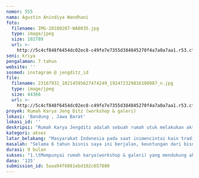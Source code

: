 ```yaml
---
nomor: 555
nama: Agustin Anindiya Wandhani
foto:
  filename: IMG-20180207-WA0035.jpg
  type: image/jpeg
  size: 102789
  url: >-
    http://5c4cf848f6454dc02ec8-c49fe7e7355d384845270f4a7a0a7aa1.r53.cf2.rackcdn.com/46c22d6f-6124-4fdc-acef-f507ecab56d5/IMG-20180207-WA0035.jpg
seni: kriya
pengalaman: 7 tahun
website: ''
sosmed: instagram @ jengditz_id
file:
  filename: 23167931_10214595627474249_192472329816108987_n.jpg
  type: image/jpeg
  size: 44366
  url: >-
    http://5c4cf848f6454dc02ec8-c49fe7e7355d384845270f4a7a0a7aa1.r53.cf2.rackcdn.com/c9146743-b9e3-4ce3-9c9c-df9b5a9a5956/23167931_10214595627474249_192472329816108987_n.jpg
proyek: Rumah Karya Jeng Ditz (workshop & galeri)
lokasi: 'Bandung , Jawa Barat'
lokasi_id: ''
deskripsi: "Rumah Karya Jengditz adalah sebuah rumah utuk melakukan aktifitas pemasaran hasil karya online maupun offline, tempat melakukan proses desain dan produksi. Aktifitas  dimulai dengan tersedianya  bahan baku (kain) batik buatan Indonesia , lalu mengolah kain menjadi pakaian berdasarkan pesanan konsumen. Prosesnya diawali dengan pembuatan desain untuk konsumen lalu proses jahit.\r\nMaka itu untuk mendukung alur pekerjaan , diperlukan ruang\r\nA.\tZONA DISPLAY : \r\n-\ttempat  menyimpan dan men-display koleksi  kain kain tradional dan baju contoh , sehingga konsumen dapat leluasa memilih kain untuk diproses.\r\n-\tTempat dimana bagian administrasi dapat melakukan penjualan secara online.\r\n-\tDi zona ini terdapat spot untuk foto dimana admin dapat melakukan pemotretan u kain yang akan dijual secara online dan juga pemotretan untuk produk2 pakaian konsumen yang sudah jadi, lalu foto dikirim ke konsumen dan juga foto untuk dokumen JD batik.\r\n-\tTerdapat ruang pas untuk konsumen yang dating lansung ke Rumah KArya JD untuk melakukan fitting baju.\r\n\r\nB.\tZONA RUANG DESAIN : \r\n-\tdi zona ini para konsumen dapat berkonsultasi dengan desaineir / memilih model yang sudah ada.\r\n-\tZona ini pun nantinya akan menjadi tempat desainer berkarya dan briefing dengan tim.\r\n-\t\r\nC.\tZONA RUANG PRODUKSI :\r\n- tempat penyimpanan kain-kain yang akan diproses\r\n- tempat prose  jahit\r\n* detil fasilitas / alat pendukung untuk setiap zona ada dalam anggaran biaya.\r\n"
kategori: akses
latar_belakang: "Masyarakat Indonesia pada saat inimencintai kain tradisonal seperti batik. Akses untuk mendapatkan kain  tradisional mudah, sehingga wanita sering berbelanja kain tradisional. Namun kelemahannya adalah hal ini tidak didukung dengan pengolah kain yang mengerti tentang motif kain itu, sehingga sering hasil  pakaian  tidak sesuai dengan  keinginan dari pemilik kain tersebut. Hal ini akan membuat para pencinta kain/ fashion malas  membeli kain batik yg berkualitas baik, seperti batik tulis dan barik cap.\r\nBisnis  fashion batik menarik dan memberikan prospek yang baik  karena itu banyak pemain di bisnis fashion batik ini. Namun pemain yang memiliki passion , pengetahuan dan ketrampilan yang baik dalam mengenal dan mengolah kain batik dengan tepat masih terbatas. Jengditz hadir dengan kelebihan itu sehinggamenghasilkan karya fashion batik sesuai dengan karakter konsumennya.\r\n Selama 6 tahun bisnis ini terus berjalan ,  marketnya adalah segmen menengah ke atas dimana mereka  mengutamakan :\r\n1.\t kenyamanan dan kecepatan dalam berbelanja \r\n2.\tKeunikan dan kelengkapan dari stok-stok kain  .\r\n3.\tPelayanan special.\r\n4.\tMenginginkan hasil karya berkualitas\r\nNamun kenyataannya mengalami kesulitan dalam hal fasilitas untuk mendukung point2 di atas. Bisnis itu untuk terus berjalan membutuhkan ruang karya, & fasilitas pendukungnya, misalnya karna keterbatasan dana stok2 kain kurang lengkap sehingga saya tidak bisa mendisplay baik dengan system offline maupun online dsb.\r\n"
masalah: "Selama 6 tahun bisnis saya ini berjalan, keuntungan dari bisnis ini saya gunakan untuk menghidupi keluarga, karna selama 4 tahun suami saya tidak bekerja akibat bisnisnya  gagal, dan 2 tahun berikutnya suami saya mulai merintis bekerja kembali tapi belum bisa mebiayai keluarga sepenuhnya.\r\nMaka itu saya belum bisa mengumpulkan modal lagi untuk pengembangan bisnis saya di tahun ke 5, dan pada akhirnya di tahun ke 6 ini saya mengalami kesulitan yaitu :\r\n1.\tMembutuhkan stok kain dan contoh model baju yang lebih banyak supaya konsumen lebih bisa memilih dan proses produksi bisa terus berjalan\r\n2.\tsystem data online untuk menyimpan datail konsumen, proses administrasi yang lebih terintegrasi dengan system produksi, pemasaran produk online,dll \r\n3.\tmempunyai ruang karya yang memadai.\r\n"
durasi: 9 bulan
sukses: "1.\tMempunyai rumah karya(workshop & galeri) yang mendukung aktifitas bisnis saya yang sudah dijelaskan di point sebelumnya, workshop yang bersifat offline.\r\n2.\tMempunyai website sebagai system workshop online , dan sekaligus mendukung aktifitas workshop offline.\r\n3.\tDengan tersedianya fasilitas untuk aktifitas bisnis ini , maka akan tercipta suatu lapangan kerja baru karna pastinya saya akan mebutuhkan tenaga2 baru agar workshop ini terus berjalan.\r\n"
dana: '135'
submission_id: 5aaa94f0881ebd102c657880
---
```

